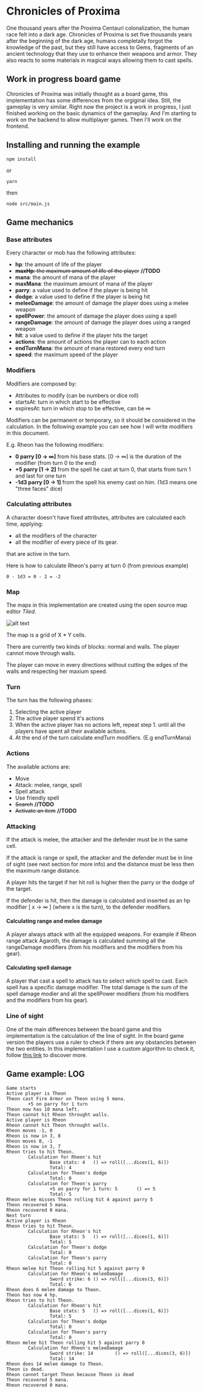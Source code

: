 # Chronicles of Proxima

One thousand years after the Proxima Centauri colonalization, the human race felt into a dark age.
Chronicles of Proxima is set five thousands years after the beginning of the dark age, humans completally forgot the knowledge of the past, but they still have access to Gems, fragments of an ancient technology that they use to enhance their weapons and armor. They also reacts to some materials in magical ways allowing them to cast spells.

## Work in progress board game

Chronicles of Proxima was initially thought as a board game, this implementation has some differences from the orgiginal idea. Still, the gameplay is very similar. Right now the project is a work in progress, I just finished working on the basic dynamics of the gameplay. And I'm starting to work on the backend to allow multiplayer games. Then I'll work on the frontend.

## Installing and running the example

```
npm install
```
or
```
yarn
```
then
```
node src/main.js
```

## Game mechanics

### Base attributes
Every character or mob has the following attributes:
* **hp**: the amount of life of the player
* ~~**maxHp**: the maximum amount of life of the player~~ **//TODO**
* **mana**: the amount of mana of the player
* **maxMana**: the maximum amount of mana of the player
* **parry**:  a value used to define if the player is being hit
* **dodge**: a value used to define if the player is being hit
* **meleeDamage**: the amount of damage the player does using a melee weapon
* **spellPower**: the amount of damage the player does using a spell
* **rangeDamage**: the amount of damage the player does using a ranged weapon
* **hit**:  a value used to define if the player hits the target
* **actions**: the amount of actions the player can to each action
* **endTurnMana**: the amount of mana restored every end turn
* **speed**: the maximum speed of the player

### Modifiers

Modifiers are composed by:
* Attributes to modify (can be numbers or dice roll)
* startsAt: turn in which start to be effective
* expiresAt: turn in which stop to be effective, can be ∞

Modifiers can be permanent or temporary, so it should be considered in the calculation. In the following example you can see how I will write modifiers in this document.

E.g.
Rheon has the following modifiers:
* **0 parry [0 -> ∞]** from his base stats. [0 -> ∞] is the duration of the modifier (from turn 0 to the end)
* **+5 parry [1 -> 2]** from the spell he cast at turn 0, that starts from turn 1 and last for one turn
* **-1d3 parry [0 -> 1]** from the spell his enemy cast on him. (1d3 means one "three faces" dice)

### Calculating attributes

A character doesn't have fixed attributes, attributes are calculated each time, applying:
* all the modifiers of the character
* all the modifier of every piece of its gear.

that are active in the turn.

Here is how to calculate Rheon's parry at turn 0 (from previous example)
```
0 - 1d3 = 0 - 2 = -2
```

### Map

The maps in this implementation are created using the open source map editor *Tiled*.

![alt text](./docs/imgs/tiled.png)

The map is a grid of X * Y cells.

There are currently two kinds of blocks: normal and walls. The player cannot move through walls.

The player can move in every directions without cutting the edges of the walls and respecting her maxium speed.

### Turn

The turn has the following phases: 
1) Selecting the active player
2) The active player spend it's actions
3) When the active player has no actions left, repeat step 1. until all the players have spent all their available actions.
4) At the end of the turn calculate endTurn modifiers. (E.g endTurnMana)

### Actions

The available actions are:
* Move
* Attack: melee, range, spell 
* Spell attack
* Use friendly spell
* ~~Search~~ **//TODO**
* ~~Activate an item~~ **//TODO**

### Attacking

If the attack is melee, the attacker and the defender must be in the same cell.

If the attack is range or spell, the attacker and the defender must be in line of sight (see next section for more info) and the distance must be less then the maximum range distance.

A player hits the target if her hit roll is higher then the parry or the dodge of the target.

If the defender is hit, then the damage is calculated and inserted as an hp modifier [ x -> ∞ ] (where x is the turn), to the defender modifiers.

#### Calculating range and melee damage

A player always attack with all the equipped weapons. For example if Rheon range attack Agaroth, the damage is calculated summing all the rangeDamage modifiers (from his modifiers and the modifiers from his gear).

#### Calculating  spell damage

A player that cast a spell to attack has to select which spell to cast. Each spell has a specific damage modifier.
The total damage is the sum of the spell damage modier and all the spellPower modifiers (from his modifiers and the modifiers from his gear).

### Line of sight

One of the main differences between the board game and this implementation is the calculation of the line of sight. In the board game version the players use a ruler to check if there are any obstancles between the two entities. In this implementation I use a custom algorithm to check it, follow [this link](./docs/LOS.md) to discover more.

## Game example: LOG

```
Game starts
Active player is Theon
Theon cast Fire Armor on Theon using 5 mana.
        +5 on parry for 1 turn
Theon now has 10 mana left.
Theon cannot hit Rheon throught walls.
Active player is Rheon
Rheon cannot hit Theon throught walls.
Rheon moves -1, 0
Rheon is now in 3, 8
Rheon moves 0, -1
Rheon is now in 3, 7
Rheon tries to hit Theon.
        Calculation for Rheon's hit
                Base stats: 4   () => roll([...dices(1, 6)])
                Total: 4
        Calculation for Theon's dodge
                Total: 0
        Calculation for Theon's parry
                +5 on parry for 1 turn: 5       () => 5
                Total: 5
Rheon melee misses Theon rolling hit 4 against parry 5
Theon recovered 5 mana.
Rheon recovered 0 mana.
Next turn
Active player is Rheon
Rheon tries to hit Theon.
        Calculation for Rheon's hit
                Base stats: 5   () => roll([...dices(1, 6)])
                Total: 5
        Calculation for Theon's dodge
                Total: 0
        Calculation for Theon's parry
                Total: 0
Rheon melee hit Theon rolling hit 5 against parry 0
        Calculation for Rheon's meleeDamage
                Sword strike: 6 () => roll([...dices(3, 6)])
                Total: 6
Rheon does 6 melee damage to Theon.
Theon has now 4 hp.
Rheon tries to hit Theon.
        Calculation for Rheon's hit
                Base stats: 5   () => roll([...dices(1, 6)])
                Total: 5
        Calculation for Theon's dodge
                Total: 0
        Calculation for Theon's parry
                Total: 0
Rheon melee hit Theon rolling hit 5 against parry 0
        Calculation for Rheon's meleeDamage
                Sword strike: 14        () => roll([...dices(3, 6)])
                Total: 14
Rheon does 14 melee damage to Theon.
Theon is dead.
Rheon cannot target Theon because Theon is dead
Theon recovered 5 mana.
Rheon recovered 0 mana.
```